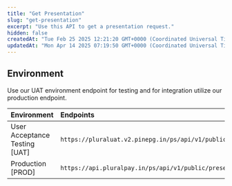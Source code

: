 ```yaml
---
title: "Get Presentation"
slug: "get-presentation"
excerpt: "Use this API to get a presentation request."
hidden: false
createdAt: "Tue Feb 25 2025 12:21:20 GMT+0000 (Coordinated Universal Time)"
updatedAt: "Mon Apr 14 2025 07:19:50 GMT+0000 (Coordinated Universal Time)"
---
```

## Environment

Use our UAT environment endpoint for testing and for integration utilize our production endpoint.

| Environment                   | Endpoints                                                                         |
| :---------------------------- | :-------------------------------------------------------------------------------- |
| User Acceptance Testing [UAT] | `https://pluraluat.v2.pinepg.in/ps/api/v1/public/presentations/{presentation_id}` |
| Production [PROD]             | `https://api.pluralpay.in/ps/api/v1/public/presentations/{presentation_id}`       |
